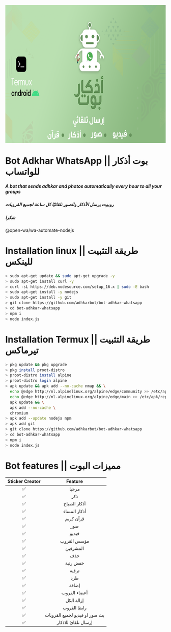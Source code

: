 

<p align="center">
  <img align="center" src="/bot-adkhar-termux-1-1536x864.png" alt="Logo" width="768" height="432">
</p>


#  Bot Adkhar WhatsApp || بوت أذكار للواتساب
##### A bot that sends adhkar and photos automatically every hour to all your groups
##### روبوت يرسل الأذكار والصور تلقائيًا كل ساعة لجميع القروبات
##### شكرا
@open-wa/wa-automate-nodejs

#####

# Installation linux || طريقة التثبيت للينكس

```bash
> sudo apt-get update && sudo apt-get upgrade -y
> sudo apt-get install curl -y
> curl -sL https://deb.nodesource.com/setup_16.x | sudo -E bash 
> sudo apt-get install -y nodejs
> sudo apt-get install -y git
> git clone https://github.com/adhkarbot/bot-adhkar-whatsapp
> cd bot-adhkar-whatsapp
> npm i
> node index.js
```

# Installation Termux || طريقة التثبيت تيرماكس

```bash
> pkg update && pkg upgrade
> pkg install proot-distro
> proot-distro install alpine
> proot-distro login alpine
> apk update && apk add --no-cache nmap && \
  echo @edge http://nl.alpinelinux.org/alpine/edge/community >> /etc/apk/repositories && \
  echo @edge http://nl.alpinelinux.org/alpine/edge/main >> /etc/apk/repositories && \
  apk update && \
  apk add --no-cache \
  chromium
> apk add --update nodejs npm
> apk add git
> git clone https://github.com/adhkarbot/bot-adhkar-whatsapp
> cd bot-adhkar-whatsapp
> npm i
> node index.js
```









# Bot features || مميزات البوت

| Sticker Creator |                Feature           |
| :-------------: | :------------------------------: | 
|       ✅        | مرحبا                                |
|       ✅        | ذكر                                  |
|       ✅        | أذكار الصباح                          |
|       ✅        | أذكار المساء                          |
|       ✅        | قرآن كريم                             |
|       ✅        | صور                                  |
|       ✅        | فيديو                                |
|       ✅        | مؤسس القروب                         |
|       ✅        | المشرفين                          |
|       ✅        | حذف                          |
|       ✅        | خفض رتبة                         |
|       ✅        | ترقية                          |
|       ✅        | طرد                          |
|       ✅        | إضافة                          |
|       ✅        | أعضاء القروب                          |
|       ✅        | إزالة الكل                          |
|       ✅        | رابط القروب                          |
|       ✅        | بث صور او فيديو لجميع القروبات |
|       ✅        | إرسال تلقائ للاذكار                   |










